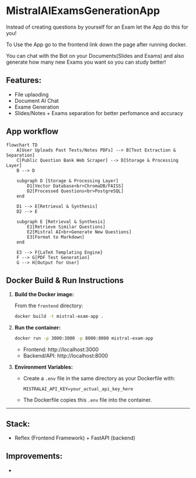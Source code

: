 # MistralAIExamsGenerationApp
Instead of creating questions by yourself for an Exam let the App do this for you!

To Use the App go to the frontend link down the page after running docker. 

You can chat with the Bot on your Documents(Slides and Exams) and also generate how many new Exams you want so you can study better!

## Features:
 - File uplaoding
 - Document AI Chat
 - Exame Generation
 - Slides/Notes + Exams separation for better perfomance and accuracy


## App workflow

```mermaid
flowchart TD
    A[User Uploads Past Tests/Notes PDFs] --> B[Text Extraction & Separation]
    C[Public Question Bank Web Scraper] --> D[Storage & Processing Layer]
    B --> D

    subgraph D [Storage & Processing Layer]
        D1[Vector Database<br>ChromaDB/FAISS]
        D2[Processed Questions<br>PostgreSQL]
    end

    D1 --> E[Retrieval & Synthesis]
    D2 --> E

    subgraph E [Retrieval & Synthesis]
        E1[Retrieve Similar Questions]
        E2[Mistral AI<br>Generate New Questions]
        E3[Format to Markdown]
    end

    E3 --> F{LaTeX Templating Engine}
    F --> G[PDF Test Generation]
    G --> H[Output for User]
```

## Docker Build & Run Instructions

1. **Build the Docker image:**

   From the `frontend` directory:
   ```sh
   docker build -t mistral-exam-app .
   ```

2. **Run the container:**

   ```sh
   docker run -p 3000:3000 -p 8000:8000 mistral-exam-app
   ```
   - Frontend: http://localhost:3000
   - Backend/API: http://localhost:8000

3. **Environment Variables:**
   - Create a `.env` file in the same directory as your Dockerfile with:
     ```
     MISTRALAI_API_KEY=your_actual_api_key_here
     ```
   - The Dockerfile copies this `.env` file into the container.

---

## Stack:
 - Reflex (Frontend Framework) + FastAPI (backend)

## Improvements:
- 

